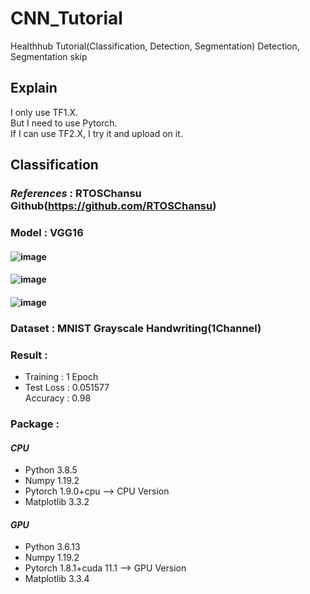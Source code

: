 # **CNN_Tutorial**
Healthhub Tutorial(Classification, Detection, Segmentation)
Detection, Segmentation skip

## **Explain**
I only use TF1.X.  
But I need to use Pytorch.  
If I can use TF2.X, I try it and upload on it.  

## **Classification**

### *References* : RTOSChansu Github(https://github.com/RTOSChansu)

### **Model** : VGG16
#### ![image](https://user-images.githubusercontent.com/79124286/143367552-673a7773-c19f-42c5-949f-fe8b90778b29.png)
#### ![image](https://user-images.githubusercontent.com/79124286/143367612-6d15cbd9-1af6-48cc-be06-d08be667df7c.png)
#### ![image](https://user-images.githubusercontent.com/79124286/143367833-3420efc9-debd-45c3-b428-74cc3ff63785.png)
### **Dataset** : MNIST Grayscale Handwriting(1Channel)

### **Result** :
* Training : 1 Epoch
* Test
Loss : 0.051577  
Accuracy : 0.98

### **Package** : 
#### *CPU*
- Python 3.8.5  
- Numpy 1.19.2  
- Pytorch 1.9.0+cpu --> CPU Version  
- Matplotlib 3.3.2  
#### *GPU*
- Python 3.6.13  
- Numpy 1.19.2  
- Pytorch 1.8.1+cuda 11.1 --> GPU Version  
- Matplotlib 3.3.4  
